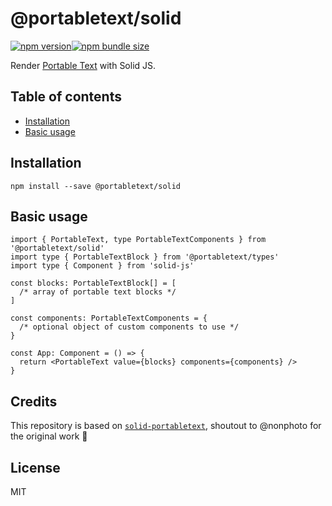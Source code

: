 # @portabletext/solid

[![npm version](https://img.shields.io/npm/v/@portabletext/solid.svg?style=flat-square)](https://www.npmjs.com/package/@portabletext/solid)[![npm bundle size](https://img.shields.io/bundlephobia/minzip/@portabletext/solid?style=flat-square)](https://bundlephobia.com/result?p=@portabletext/solid)

Render [Portable Text](https://portabletext.org/) with Solid JS.

## Table of contents

- [Installation](#installation)
- [Basic usage](#basic-usage)

## Installation

```
npm install --save @portabletext/solid
```

## Basic usage

```tsx
import { PortableText, type PortableTextComponents } from '@portabletext/solid'
import type { PortableTextBlock } from '@portabletext/types'
import type { Component } from 'solid-js'

const blocks: PortableTextBlock[] = [
  /* array of portable text blocks */
]

const components: PortableTextComponents = {
  /* optional object of custom components to use */
}

const App: Component = () => {
  return <PortableText value={blocks} components={components} />
}
```

## Credits

This repository is based on [`solid-portabletext`](https://github.com/nonphoto/solid-portabletext/tree/main), shoutout to @nonphoto for the original work 💖

## License

MIT
